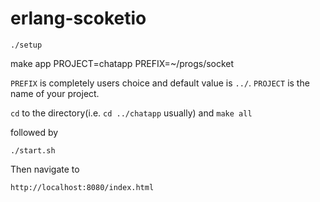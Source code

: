 erlang-scoketio
===============
`./setup`

make app PROJECT=chatapp PREFIX=~/progs/socket

`PREFIX` is completely users choice and default value is `../`. `PROJECT` is the name of your project.

`cd` to the directory(i.e. `cd ../chatapp` usually) and `make all`

followed by

`./start.sh`

Then navigate to 

`http://localhost:8080/index.html`

